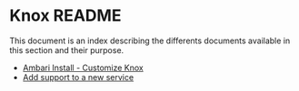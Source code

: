 # Knox README

This document is an index describing the differents documents available in this section and their purpose.

- [Ambari Install - Customize Knox](./ambari_install_customize.md)
- [Add support to a new service](./knox_add_services.md)